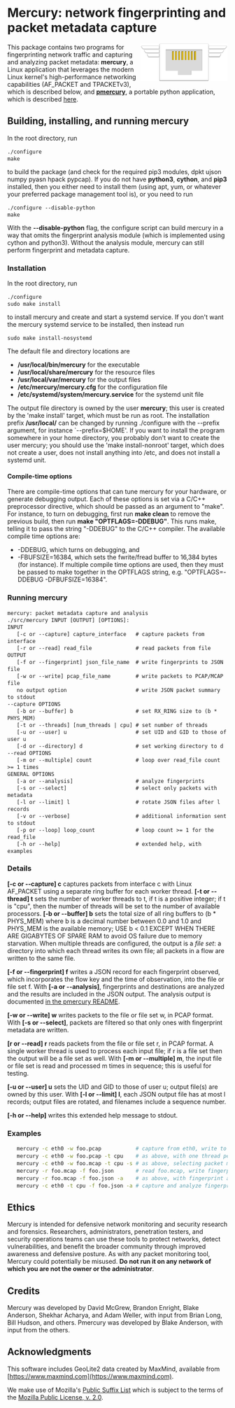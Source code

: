 # Mercury: network fingerprinting and packet metadata capture
<img align="right" src="./mercury.png" width="200"> 

This package contains two programs for fingerprinting network traffic and capturing and analyzing packet metadata: **mercury**, a Linux application that leverages the modern Linux kernel's high-performance networking capabilities (AF_PACKET and TPACKETv3), which is described below, and [**pmercury**](python/README.md), a portable python application, which is described [here](python/README.md).

## Building, installing, and running mercury
In the root directory, run 
```
./configure 
make
```
to build the package (and check for the required pip3 modules, dpkt ujson numpy pyasn hpack pypcap).  If you do not have **python3**, **cython**, and **pip3** installed, then you either need to install them (using apt, yum, or whatever your preferred package management tool is), or you need to run 
```
./configure --disable-python
make
```
With the **--disable-python** flag, the configure script can build mercury in a way that omits the fingerprint analysis module (which is implemented using cython and python3).  Without the analysis module, mercury can still perform fingerprint and metadata capture.  

### Installation
In the root directory, run 
```
./configure 
sudo make install
```
to install mercury and create and start a systemd service.  If you don't want the mercury systemd service to be installed, then instead run
```
sudo make install-nosystemd
```
The default file and directory locations are
   * **/usr/local/bin/mercury** for the executable
   * **/usr/local/share/mercury** for the resource files
   * **/usr/local/var/mercury** for the output files
   * **/etc/mercury/mercury.cfg** for the configuration file
   * **/etc/systemd/system/mercury.service** for the systemd unit file

The output file directory is owned by the user **mercury**; this user is created by the 'make install' target, which must be run as root.  The installation prefix **/usr/local/** can be changed by running ./configure with the --prefix argument, for instance `--prefix=$HOME'.  If you want to install the program somewhere in your home directory, you probably don't want to create the user mercury; you should use the 'make install-nonroot' target, which does not create a user, does not install anything into /etc, and does not install a systemd unit.

#### Compile-time options
There are compile-time options that can tune mercury for your hardware, or generate debugging output.  Each of these options is set via a C/C++ preprocessor directive, which should be passed as an argument to "make".   For instance, to turn on debugging, first run **make clean** to remove the previous build, then run **make "OPTFLAGS=-DDEBUG"**.   This runs make, telling it to pass the string "-DDEBUG" to the C/C++ compiler.  The available compile time options are:
   * -DDEBUG, which turns on debugging, and
   * -FBUFSIZE=16384, which sets the fwrite/fread buffer to 16,384 bytes (for instance).
If multiple compile time options are used, then they must be passed to make together in the OPTFLAGS string, e.g. "OPTFLAGS=-DDEBUG -DFBUFSIZE=16384".

### Running mercury
```
mercury: packet metadata capture and analysis
./src/mercury INPUT [OUTPUT] [OPTIONS]:
INPUT
   [-c or --capture] capture_interface   # capture packets from interface
   [-r or --read] read_file              # read packets from file
OUTPUT
   [-f or --fingerprint] json_file_name  # write fingerprints to JSON file
   [-w or --write] pcap_file_name        # write packets to PCAP/MCAP file
   no output option                      # write JSON packet summary to stdout
--capture OPTIONS
   [-b or --buffer] b                    # set RX_RING size to (b * PHYS_MEM)
   [-t or --threads] [num_threads | cpu] # set number of threads
   [-u or --user] u                      # set UID and GID to those of user u
   [-d or --directory] d                 # set working directory to d
--read OPTIONS
   [-m or --multiple] count              # loop over read_file count >= 1 times
GENERAL OPTIONS
   [-a or --analysis]                    # analyze fingerprints
   [-s or --select]                      # select only packets with metadata
   [-l or --limit] l                     # rotate JSON files after l records
   [-v or --verbose]                     # additional information sent to stdout
   [-p or --loop] loop_count             # loop count >= 1 for the read_file
   [-h or --help]                        # extended help, with examples
```

### Details

   **[-c or --capture] c** captures packets from interface c with Linux AF_PACKET
   using a separate ring buffer for each worker thread.  **[-t or --thread] t**
   sets the number of worker threads to t, if t is a positive integer; if t is
   "cpu", then the number of threads will be set to the number of available
   processors.  **[-b or --buffer] b** sets the total size of all ring buffers to
   (b * PHYS_MEM) where b is a decimal number between 0.0 and 1.0 and PHYS_MEM
   is the available memory; USE b < 0.1 EXCEPT WHEN THERE ARE GIGABYTES OF SPARE
   RAM to avoid OS failure due to memory starvation.  When multiple threads are
   configured, the output is a *file set*: a directory into which each thread
   writes its own file; all packets in a flow are written to the same file.

   **[-f or --fingerprint] f** writes a JSON record for each fingerprint observed,
   which incorporates the flow key and the time of observation, into the file or
   file set f.  With **[-a or --analysis]**, fingerprints and destinations are
   analyzed and the results are included in the JSON output.  The analysis output
   is documented [in the pmercury README](python/README.md).

   **[-w or --write] w** writes packets to the file or file set w, in PCAP format.
   With **[-s or --select]**, packets are filtered so that only ones with
   fingerprint metadata are written.

   **[r or --read] r** reads packets from the file or file set r, in PCAP format.
   A single worker thread is used to process each input file; if r is a file set
   then the output will be a file set as well.  With **[-m or --multiple] m**, the
   input file or file set is read and processed m times in sequence; this is
   useful for testing.

   **[-u or --user] u** sets the UID and GID to those of user u; output file(s)
   are owned by this user.  With **[-l or --limit] l**, each JSON output file has
   at most l records; output files are rotated, and filenames include a sequence
   number.

   **[-h or --help]** writes this extended help message to stdout.

### Examples
```bash
   mercury -c eth0 -w foo.pcap           # capture from eth0, write to foo.pcap
   mercury -c eth0 -w foo.pcap -t cpu    # as above, with one thread per CPU
   mercury -c eth0 -w foo.mcap -t cpu -s # as above, selecting packet metadata
   mercury -r foo.mcap -f foo.json       # read foo.mcap, write fingerprints
   mercury -r foo.mcap -f foo.json -a    # as above, with fingerprint analysis
   mercury -c eth0 -t cpu -f foo.json -a # capture and analyze fingerprints
```

## Ethics
Mercury is intended for defensive network monitoring and security research and forensics.  Researchers, administrators, penetration testers, and security operations teams can use these tools to protect networks, detect vulnerabilities, and benefit the broader community through improved awareness and defensive posture. As with any packet monitoring tool, Mercury could potentially be misused. **Do not run it on any network of which you are not the owner or the administrator**.

## Credits
Mercury was developed by David McGrew, Brandon Enright, Blake Anderson, Shekhar Acharya, and Adam Weller, with input from Brian Long, Bill Hudson, and others.  Pmercury was developed by Blake Anderson, with input from the others.  

## Acknowledgments
This software includes GeoLite2 data created by MaxMind, available from [https://www.maxmind.com](https://www.maxmind.com).

We make use of Mozilla's [Public Suffix List](https://publicsuffix.org/list/) which is subject to the terms of the [Mozilla Public License, v. 2.0](https://mozilla.org/MPL/2.0/).
